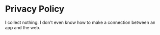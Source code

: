 # Privacy Policy
I collect nothing. I don't even know how to make a connection between an app and the web.
